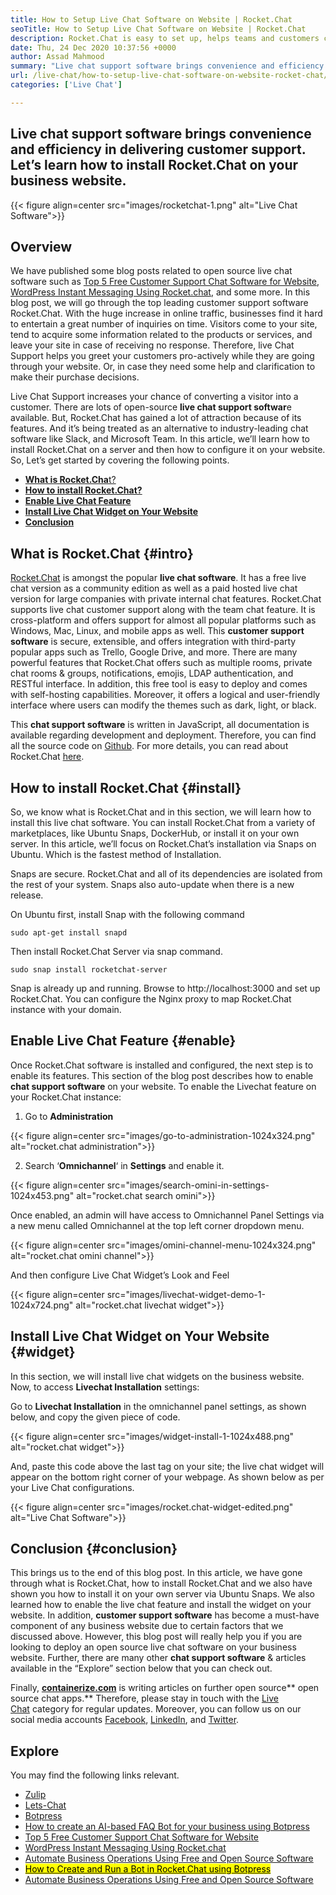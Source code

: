```yaml
---
title: How to Setup Live Chat Software on Website | Rocket.Chat
seoTitle: How to Setup Live Chat Software on Website | Rocket.Chat
description: Rocket.Chat is easy to set up, helps teams and customers communicate efficiently. This Live Chat Software is open-source, cross-platform, and self-hosted.
date: Thu, 24 Dec 2020 10:37:56 +0000
author: Assad Mahmood
summary: "Live chat support software brings convenience and efficiency in delivering customer support. Let's learn how to install Rocket.Chat on your business website."
url: /live-chat/how-to-setup-live-chat-software-on-website-rocket-chat/
categories: ['Live Chat']

---
```

## Live chat support software brings convenience and efficiency in delivering customer support. Let’s learn how to install Rocket.Chat on your business website.

{{< figure align=center src="images/rocketchat-1.png" alt="Live Chat Software">}}  

## Overview

We have published some blog posts related to open source live chat software such as [Top 5 Free Customer Support Chat Software for Website][1], [WordPress Instant Messaging Using Rocket.chat][2], and some more. In this blog post, we will go through the top leading customer support software Rocket.Chat. With the huge increase in online traffic, businesses find it hard to entertain a great number of inquiries on time. Visitors come to your site, tend to acquire some information related to the products or services, and leave your site in case of receiving no response. Therefore, live Chat Support helps you greet your customers pro-actively while they are going through your website. Or, in case they need some help and clarification to make their purchase decisions.

Live Chat Support increases your chance of converting a visitor into a customer. There are lots of open-source **live chat support softwar**e available. But, Rocket.Chat has gained a lot of attraction because of its features. And it’s being treated as an alternative to industry-leading chat software like Slack, and Microsoft Team. In this article, we’ll learn how to install Rocket.Chat on a server and then how to configure it on your website. So, Let’s get started by covering the following points.

  * [**What is Rocket.Cha**t?][3]
  * **[How to install Rocket.Chat?][4]**
  * **[Enable Live Chat Feature][5]**
  * **[Install Live Chat Widget on Your Website][6]**
  * **[Conclusion][7]**

## What is Rocket.Chat {#intro}

[Rocket.Chat][8] is amongst the popular **live chat software**. It has a free live chat version as a community edition as well as a paid hosted live chat version for large companies with private internal chat features. Rocket.Chat supports live chat customer support along with the team chat feature. It is cross-platform and offers support for almost all popular platforms such as Windows, Mac, Linux, and mobile apps as well. This **customer support software** is secure, extensible, and offers integration with third-party popular apps such as Trello, Google Drive, and more. There are many powerful features that Rocket.Chat offers such as multiple rooms, private chat rooms & groups, notifications, emojis, LDAP authentication, and RESTful interface. In addition, this free tool is easy to deploy and comes with self-hosting capabilities. Moreover, it offers a logical and user-friendly interface where users can modify the themes such as dark, light, or black. 

This **chat support software** is written in JavaScript, all documentation is available regarding development and deployment. Therefore, you can find all the source code on [Github][9]. For more details, you can read about Rocket.Chat [here][10].

## How to install Rocket.Chat {#install}

So, we know what is Rocket.Chat and in this section, we will learn how to install this live chat software. You can install Rocket.Chat from a variety of marketplaces, like Ubuntu Snaps, DockerHub, or install it on your own server. In this article, we’ll focus on Rocket.Chat’s installation via Snaps on Ubuntu. Which is the fastest method of Installation.

Snaps are secure. Rocket.Chat and all of its dependencies are isolated from the rest of your system. Snaps also auto-update when there is a new release.

On Ubuntu first, install Snap with the following command


```
sudo apt-get install snapd
```


Then install Rocket.Chat Server via snap command.


```
sudo snap install rocketchat-server
```


Snap is already up and running. Browse to http://localhost:3000 and set up Rocket.Chat. You can configure the Nginx proxy to map Rocket.Chat instance with your domain.

## Enable Live Chat Feature {#enable}

Once Rocket.Chat software is installed and configured, the next step is to enable its features. This section of the blog post describes how to enable **chat support software** on your website. To enable the Livechat feature on your Rocket.Chat instance:

1. Go to **Administration**

{{< figure align=center src="images/go-to-administration-1024x324.png" alt="rocket.chat administration">}}  

2. Search ‘**Omnichannel**‘ in **Settings** and enable it.

{{< figure align=center src="images/search-omini-in-settings-1024x453.png" alt="rocket.chat search omini">}}  

Once enabled, an admin will have access to Omnichannel Panel Settings via a new menu called Omnichannel at the top left corner dropdown menu.

{{< figure align=center src="images/omini-channel-menu-1024x324.png" alt="rocket.chat omini channel">}}  

And then configure Live Chat Widget’s Look and Feel 

{{< figure align=center src="images/livechat-widget-demo-1-1024x724.png" alt="rocket.chat livechat widget">}}  

## **Install Live Chat Widget on Your Website** {#widget}

In this section, we will install live chat widgets on the business website. Now, to access **Livechat Installation** settings:

Go to **Livechat Installation** in the omnichannel panel settings, as shown below, and copy the given piece of code.

{{< figure align=center src="images/widget-install-1-1024x488.png" alt="rocket.chat widget">}}  

And, paste this code above the last tag on your site; the live chat widget will appear on the bottom right corner of your webpage. As shown below as per your Live Chat configurations.

<div class="wp-block-image is-style-default">
  {{< figure align=center src="images/rocket.chat-widget-edited.png" alt="Live Chat Software">}}
</div>

## Conclusion {#conclusion}

This brings us to the end of this blog post. In this article, we have gone through what is Rocket.Chat, how to install Rocket.Chat and we also have shown you how to install it on your own server via Ubuntu Snaps. We also learned how to enable the live chat feature and install the widget on your website. In addition, **customer support software** has become a must-have component of any business website due to certain factors that we discussed above. However, this blog post will really help you if you are looking to deploy an open source live chat software on your business website. Further, there are many other **chat support software** & articles available in the “Explore” section below that you can check out.

Finally, [**containerize.com**][11] is writing articles on further open source** open source chat apps.** Therefore, please stay in touch with the [Live Chat][12] category for regular updates. Moreover, you can follow us on our social media accounts [Facebook][13], [LinkedIn][14], and [Twitter][15].

## Explore

You may find the following links relevant.

  * [Zulip][16]
  * [Lets-Chat][17]
  * [Botpress][18]
  * [How to create an AI-based FAQ Bot for your business using Botpress][19]
  * [Top 5 Free Customer Support Chat Software for Website][1]
  * [WordPress Instant Messaging Using Rocket.chat][2]
  * [Automate Business Operations Using Free and Open Source Software][20]
  * [<mark>How to Create and Run a Bot in Rocket.Chat using Botpress</mark>][21]
  * [Automate Business Operations Using Free and Open Source Software][20]

 [1]: https://blog.containerize.com/2020/10/05/top-5-free-customer-support-chat-software-for-website/
 [2]: https://blog.containerize.com/2020/10/15/instantly-communicate-with-customers-using-wordpress-and-rocket.chat/
 [3]: #intro
 [4]: #install
 [5]: #enable
 [6]: #widget
 [7]: #conclusion
 [8]: https://products.containerize.com/live-chat/rocketchat/
 [9]: https://github.com/RocketChat/Rocket.Chat
 [10]: https://products.containerize.com/live-chat/rocketchat
 [11]: https://www.containerize.com/
 [12]: https://products.containerize.com/live-chat/
 [13]: https://web.facebook.com/containerize
 [14]: https://www.linkedin.com/company/containerize/
 [15]: https://twitter.com/containerize_co
 [16]: https://products.containerize.com/live-chat/zulip/
 [17]: https://products.containerize.com/live-chat/lets-chat/
 [18]: https://products.containerize.com/live-chat/botpress/
 [19]: https://blog.containerize.com/2021/01/01/how-to-create-an-ai-based-faq-bot-for-your-business-using-botpress/
 [20]: https://blog.containerize.com/2020/08/27/automate-business-operations-using-open-source-software/
 [21]: https://blog.containerize.com/2020/10/25/how-to-create-and-run-a-bot-in-rocket.chat-using-botpress/